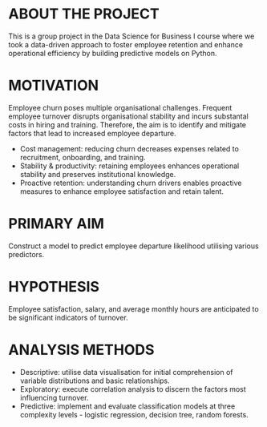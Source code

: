 # ABOUT THE PROJECT
This is a group project in the Data Science for Business I course where we took a data-driven approach to foster employee retention and enhance operational efficiency by building predictive models on Python.

# MOTIVATION
Employee churn poses multiple organisational challenges. Frequent employee turnover disrupts organisational stability and incurs substantal costs in hiring and training. Therefore, the aim is to identify and mitigate factors that lead to increased employee departure.
- Cost management: reducing churn decreases expenses related to recruitment, onboarding, and training.
- Stability & productivity: retaining employees enhances operational stability and preserves institutional knowledge.
- Proactive retention: understanding churn drivers enables proactive measures to enhance employee satisfaction and retain talent.

# PRIMARY AIM
Construct a model to predict employee departure likelihood utilising various predictors.

# HYPOTHESIS
Employee satisfaction, salary, and average monthly hours are anticipated to be significant indicators of turnover.

# ANALYSIS METHODS
- Descriptive: utilise data visualisation for initial comprehension of variable distributions and basic relationships.
- Exploratory: execute correlation analysis to discern the factors most influencing turnover.
- Predictive: implement and evaluate classification models at three complexity levels - logistic regression, decision tree, random forests.
